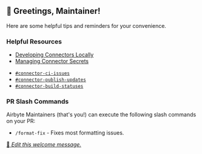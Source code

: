 ## 👋 Greetings, Maintainer!

Here are some helpful tips and reminders for your convenience.

### Helpful Resources

- [Developing Connectors Locally](https://docs.airbyte.com/platform/connector-development/local-connector-development)
- [Managing Connector Secrets](https://docs.airbyte.com/platform/connector-development/local-connector-development#managing-connector-secrets)
<!-- 
These don't exist for the Enterprise repo yet:
- [On-Demand Live Tests](https://github.com/airbytehq/airbyte/actions/workflows/live_tests.yml)
- [On-Demand Regression Tests](https://github.com/airbytehq/airbyte/actions/workflows/regression_tests.yml) 
-->
- [`#connector-ci-issues`](https://airbytehq-team.slack.com/archives/C05KSGM8MNC)
- [`#connector-publish-updates`](https://airbytehq-team.slack.com/archives/C056HGD1QSW)
- [`#connector-build-statuses`](https://airbytehq-team.slack.com/archives/C02TYE9QL9M)

### PR Slash Commands

Airbyte Maintainers (that's you!) can execute the following slash commands on your PR:

- `/format-fix` - Fixes most formatting issues.
<!-- These don't exist for Enterprise yet:
- `/bump-version` - Bumps connector versions.
  - You can specify a custom changelog by passing `changelog`. Example: `/bump-version changelog="My cool update"`
  - Leaving the changelog arg blank will auto-populate the changelog from the PR title.
- `/run-cat-tests` - Runs legacy CAT tests (Connector Acceptance Tests)
- `/build-connector-images` - Builds and publishes a pre-release docker image for the modified connector(s). 
-->

[📝 _Edit this welcome message._](https://github.com/airbytehq/airbyte-enterprise/blob/master/.github/pr-welcome-internal.md)
